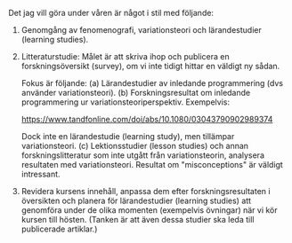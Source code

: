 Det jag vill göra under våren är något i stil med följande:

  1. Genomgång av fenomenografi, variationsteori och lärandestudier (learning 
     studies).
     
  2. Litteraturstudie: Målet är att skriva ihop och publicera en 
     forskningsöversikt (survey), om vi inte tidigt hittar en väldigt ny sådan.

     Fokus är följande: (a) Lärandestudier av inledande programmering (dvs 
     använder variationsteori). (b) Forskningsresultat om inledande 
     programmering ur variationsteoriperspektiv. Exempelvis:
     
        https://www.tandfonline.com/doi/abs/10.1080/03043790902989374
      
     Dock inte en lärandestudie (learning study), men tillämpar 
     variationsteori. (c) Lektionsstudier (lesson studies) och annan 
     forskningslitteratur som inte utgått från variationsteorin, analysera 
     resultaten med variationsteori. Resultat om "misconceptions" är väldigt 
     intressant.
      
  3. Revidera kursens innehåll, anpassa dem efter forskningsresultaten i 
     översikten och planera för lärandestudier (learning studies) att genomföra 
     under de olika momenten (exempelvis övningar) när vi kör kursen till 
     hösten. (Tanken är att även dessa studier ska leda till publicerade 
     artiklar.)

